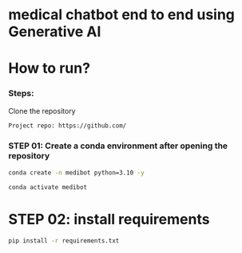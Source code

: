 # medical chatbot end to end using Generative AI

# How to run?
### Steps:

Clone the repository

```bash
Project repo: https://github.com/
```

### STEP 01: Create a conda environment after opening the repository
```bash
conda create -n medibot python=3.10 -y
```

```bash
conda activate medibot
```


# STEP 02: install requirements
```bash
pip install -r requirements.txt
```
